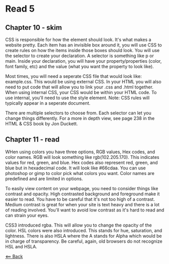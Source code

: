 # Read 5

## Chapter 10 - skim
CSS is responsible for how the element should look. It's what makes a website pretty. Each item has an invisible box around it, you will use CSS to create rules on how the items inside those boxes should look. You will use the selector to create your declaration. A selector is something like p or main. Inside your declaration, you will have your property/properties (color, font family, etc) and the value (what you want the property to look like).

Most times, you will need a seperate CSS file that would look like: example.css. This would be using external CSS. In your HTML you will also need to put code that will allow you to link your .css and .html together. When using internal CSS, your CSS would be within your HTML code. To use internal, you'll need to use the style element. Note: CSS rules will typically appear in a seperate document.

There are multiple selectors to choose from. Each selector can let you change things differently. For a more in depth view, see page 238 in the HTML & CSS book by Jon Duckett.

## Chapter 11 - read
WHen using colors you have three options, RGB values, Hex codes, and color names. RGB will look something like rgb(102.205.170). This indicates values for red, green, and blue. Hex codes also represent red, green, and blue but in hexadecimal code. It will look like #66cdaa. You can use photoshop or gimp to color pick what colors you want. Color names are predefined and are limited in options.

To easily view content on your webpage, you need to consider things like contrast and opacity. High contrasted background and foreground make it easier to read. You have to be careful that it's not too high of a contrast. Medium contrast is great for when your site is text heavy and there is a lot of reading involved. You'll want to avoid low contrast as it's hard to read and can strain your eyes. 

CSS3 introduced rgba. This will allow you to change the opacity of the color. HSL colors were also introduced. This stands for hue, saturation, and lightness. There is also HSLA where the A stands for Alpha which would be in charge of transparency. Be careful, again, old browsers do not recognize HSL and HSLA.

[<== Back](https://simoneodegard.github.io/reading-notes/)